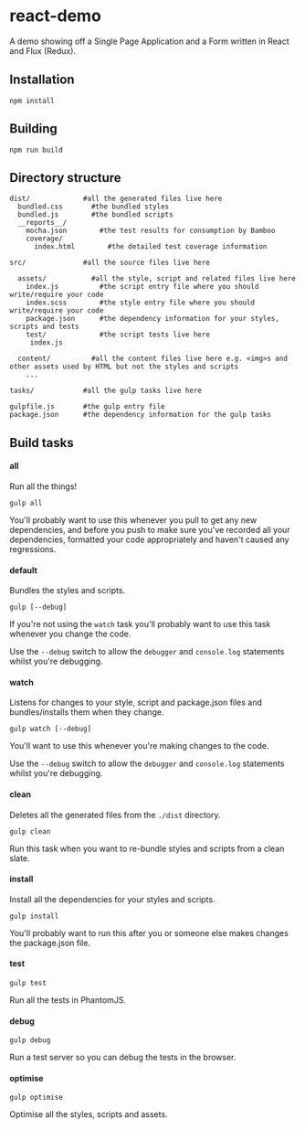 # react-demo

A demo showing off a Single Page Application and a Form written in React and Flux (Redux).

## Installation

    npm install

## Building

    npm run build

## Directory structure

    dist/             #all the generated files live here
      bundled.css       #the bundled styles
      bundled.js        #the bundled scripts
      __reports__/
        mocha.json        #the test results for consumption by Bamboo
        coverage/
          index.html        #the detailed test coverage information

    src/              #all the source files live here

      assets/           #all the style, script and related files live here
        index.js          #the script entry file where you should write/require your code
        index.scss        #the style entry file where you should write/require your code
        package.json      #the dependency information for your styles, scripts and tests
        test/             #the script tests live here
         index.js

      content/          #all the content files live here e.g. <img>s and other assets used by HTML but not the styles and scripts
        ...

    tasks/            #all the gulp tasks live here

    gulpfile.js       #the gulp entry file
    package.json      #the dependency information for the gulp tasks

## Build tasks

#### all

Run all the things!

    gulp all

You'll probably want to use this whenever you pull to get any new dependencies, and before you push to make sure you've
recorded all your dependencies, formatted your code appropriately and haven't caused any regressions.

#### default

Bundles the styles and scripts.

    gulp [--debug]

If you're not using the `watch` task you'll probably want to use this task whenever you change the code.

Use the `--debug` switch to allow the `debugger` and `console.log` statements whilst you're debugging.

#### watch

Listens for changes to your style, script and package.json files and bundles/installs them when they change.

    gulp watch [--debug]

You'll want to use this whenever you're making changes to the code.

Use the `--debug` switch to allow the `debugger` and `console.log` statements whilst you're debugging.

#### clean

Deletes all the generated files from the `./dist` directory.

    gulp clean

Run this task when you want to re-bundle styles and scripts from a clean slate.

#### install

Install all the dependencies for your styles and scripts.

    gulp install

You'll probably want to run this after you or someone else makes changes the package.json file.

#### test

    gulp test

Run all the tests in PhantomJS.

#### debug

    gulp debug

Run a test server so you can debug the tests in the browser.

#### optimise

    gulp optimise

Optimise all the styles, scripts and assets.
